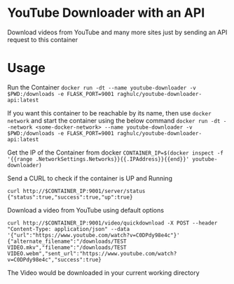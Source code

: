 # YouTube Downloader with an API
Download videos from YouTube and many more sites just by sending an API request to this container

# Usage

Run the Container
`docker run -dt --name youtube-downloader -v $PWD:/downloads -e FLASK_PORT=9001 raghulc/youtube-downloader-api:latest`

If you want this container to be reachable by its name, then use `docker network` and start the container using the below command
`docker run -dt --network <some-docker-network> --name youtube-downloader -v $PWD:/downloads -e FLASK_PORT=9001 raghulc/youtube-downloader-api:latest`

Get the IP of the Container from docker
`CONTAINER_IP=$(docker inspect -f '{{range .NetworkSettings.Networks}}{{.IPAddress}}{{end}}' youtube-downloader)`

Send a CURL to check if the container is UP and Running
```
curl http://$CONTAINER_IP:9001/server/status
{"status":true,"success":true,"up":true}
```

Download a video from YouTube using default options
```
curl http://$CONTAINER_IP:9001/video/quickdownload -X POST --header "Content-Type: application/json" --data '{"url":"https://www.youtube.com/watch?v=C0DPdy98e4c"}'
{"alternate_filename":"/downloads/TEST VIDEO.mkv","filename":"/downloads/TEST VIDEO.webm","sent_url":"https://www.youtube.com/watch?v=C0DPdy98e4c","success":true}
```
The Video would be downloaded in your current working directory

